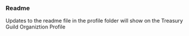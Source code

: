 ### Readme

Updates to the readme file in the profile folder will show on the Treasury Guild Organiztion Profile
